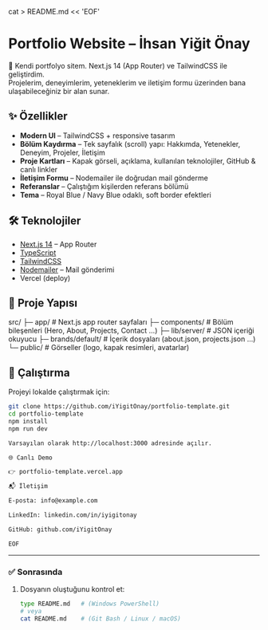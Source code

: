 cat > README.md << 'EOF'

# Portfolio Website – İhsan Yiğit Önay

🚀 Kendi portfolyo sitem. Next.js 14 (App Router) ve TailwindCSS ile geliştirdim.  
Projelerim, deneyimlerim, yeteneklerim ve iletişim formu üzerinden bana ulaşabileceğiniz bir alan sunar.

## ✨ Özellikler

- **Modern UI** – TailwindCSS + responsive tasarım
- **Bölüm Kaydırma** – Tek sayfalık (scroll) yapı: Hakkımda, Yetenekler, Deneyim, Projeler, İletişim
- **Proje Kartları** – Kapak görseli, açıklama, kullanılan teknolojiler, GitHub & canlı linkler
- **İletişim Formu** – Nodemailer ile doğrudan mail gönderme
- **Referanslar** – Çalıştığım kişilerden referans bölümü
- **Tema** – Royal Blue / Navy Blue odaklı, soft border efektleri

## 🛠️ Teknolojiler

- [Next.js 14](https://nextjs.org/) – App Router
- [TypeScript](https://www.typescriptlang.org/)
- [TailwindCSS](https://tailwindcss.com/)
- [Nodemailer](https://nodemailer.com/) – Mail gönderimi
- Vercel (deploy)

## 📂 Proje Yapısı

src/
├─ app/ # Next.js app router sayfaları
├─ components/ # Bölüm bileşenleri (Hero, About, Projects, Contact ...)
├─ lib/server/ # JSON içeriği okuyucu
├─ brands/default/ # İçerik dosyaları (about.json, projects.json ...)
└─ public/ # Görseller (logo, kapak resimleri, avatarlar)

## 🚀 Çalıştırma

Projeyi lokalde çalıştırmak için:

```bash
git clone https://github.com/iYigitOnay/portfolio-template.git
cd portfolio-template
npm install
npm run dev

Varsayılan olarak http://localhost:3000 adresinde açılır.

🌐 Canlı Demo

👉 portfolio-template.vercel.app

📬 İletişim

E-posta: info@example.com

LinkedIn: linkedin.com/in/iyigitonay

GitHub: github.com/iYigitOnay

EOF
```

---

### ✅ Sonrasında

1. Dosyanın oluştuğunu kontrol et:
   ```bash
   type README.md   # (Windows PowerShell)
   # veya
   cat README.md    # (Git Bash / Linux / macOS)
   ```
